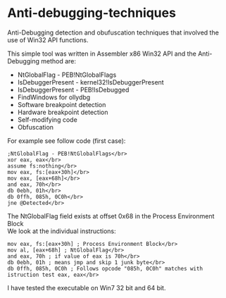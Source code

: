 # Anti-debugging-techniques
 Anti-Debugging detection and obufuscation techniques that involved the use of Win32 API functions.
 
This simple tool was written in Assembler x86 Win32 API and the Anti-Debugging method are:
- NtGlobalFlag - PEB!NtGlobalFlags
- IsDebuggerPresent - kernel32!IsDebuggerPresent
- IsDebuggerPresent - PEB!IsDebugged
- FindWindows for ollydbg
- Software breakpoint detection
- Hardware breakpoint detection
- Self-modifying code
- Obfuscation

For example see follow code (first case):</br>
```assembly
;NtGlobalFlag - PEB!NtGlobalFlags</br>
xor eax, eax</br>
assume fs:nothing</br>
mov eax, fs:[eax+30h]</br>
mov eax, [eax+68h]</br>
and eax, 70h</br>
db 0ebh, 01h</br>
db 0ffh, 085h, 0C0h</br>
jne @Detected</br>
```
The NtGlobalFlag field exists at offset 0x68 in the Process Environment Block</br>
We look at the individual instructions:</br>
```assembly
mov eax, fs:[eax+30h] ; Process Environment Block</br>
mov al, [eax+68h] ; NtGlobalFlag</br>
and eax, 70h ; if value of eax is 70h</br>
db 0ebh, 01h ; means jmp and skip 1 junk byte</br>
db 0ffh, 085h, 0C0h ; Follows opcode "085h, 0C0h" matches with istruction test eax, eax</br>
```
I have tested the executable on Win7 32 bit and 64 bit.</br>
